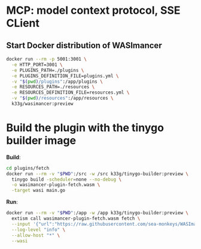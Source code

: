 # MCP: model context protocol, SSE CLient


## Start Docker distribution of WASImancer

```bash
docker run --rm -p 5001:3001 \
  -e HTTP_PORT=3001 \
  -e PLUGINS_PATH=./plugins \
  -e PLUGINS_DEFINITION_FILE=plugins.yml \
  -v "$(pwd)/plugins":/app/plugins \
  -e RESOURCES_PATH=./resources \
  -e RESOURCES_DEFINITION_FILE=resources.yml \
  -v "$(pwd)/resources":/app/resources \
  k33g/wasimancer:preview 
```

# Build the plugin with the tinygo builder image

**Build**:
```bash
cd plugins/fetch
docker run --rm -v "$PWD":/src -w /src k33g/tinygo-builder:preview \
  tinygo build -scheduler=none --no-debug \
  -o wasimancer-plugin-fetch.wasm \
  -target wasi main.go
```

**Run**:
```bash
docker run --rm -v "$PWD":/app -w /app k33g/tinygo-builder:preview \
  extism call wasimancer-plugin-fetch.wasm fetch \
  --input '{"url":"https://raw.githubusercontent.com/sea-monkeys/WASImancer/main/README.md"}' \
  --log-level "info" \
  --allow-host "*" \
  --wasi
```